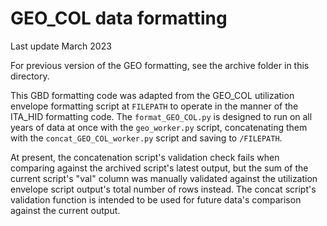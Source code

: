 # GEO_COL data formatting
Last update March 2023

For previous version of the GEO formatting, see the archive folder in this directory.

This GBD formatting code was adapted from the GEO_COL utilization envelope formatting script at `FILEPATH` to operate in the manner of the ITA_HID formatting code. The `format_GEO_COL.py` is designed to run on all years of data at once with the `geo_worker.py` script, concatenating them with the `concat_GEO_COL_worker.py` script and saving to `/FILEPATH`. 

At present, the concatenation script's validation check fails when comparing against the archived script's latest output, but the sum of the current script's "val" column was manually validated against the utilization envelope script output's total number of rows instead. The concat script's validation function is intended to be used for future data's comparison against the current output.